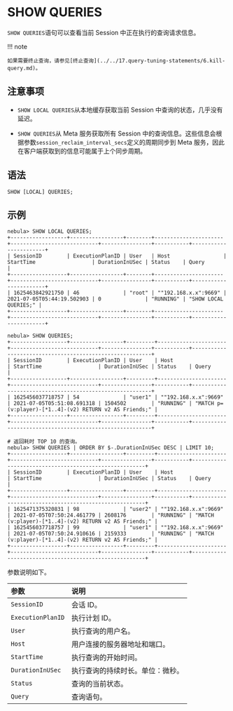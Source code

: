 # SHOW QUERIES

`SHOW QUERIES`语句可以查看当前 Session 中正在执行的查询请求信息。

!!! note

    如果需要终止查询，请参见[终止查询](../../17.query-tuning-statements/6.kill-query.md)。

## 注意事项

- `SHOW LOCAL QUERIES`从本地缓存获取当前 Session 中查询的状态，几乎没有延迟。

- `SHOW QUERIES`从 Meta 服务获取所有 Session 中的查询信息。这些信息会根据参数`session_reclaim_interval_secs`定义的周期同步到 Meta 服务，因此在客户端获取到的信息可能属于上个同步周期。

## 语法

```ngql
SHOW [LOCAL] QUERIES;
```

## 示例

```ngql
nebula> SHOW LOCAL QUERIES;
+------------------+-----------------+--------+----------------------+----------------------------+----------------+-----------+-----------------------+
| SessionID        | ExecutionPlanID | User   | Host                 | StartTime                  | DurationInUSec | Status    | Query                 |
+------------------+-----------------+--------+----------------------+----------------------------+----------------+-----------+-----------------------+
| 1625463842921750 | 46              | "root" | ""192.168.x.x":9669" | 2021-07-05T05:44:19.502903 | 0              | "RUNNING" | "SHOW LOCAL QUERIES;" |
+------------------+-----------------+--------+----------------------+----------------------------+----------------+-----------+-----------------------+

nebula> SHOW QUERIES;
+------------------+-----------------+---------+----------------------+----------------------------+----------------+-----------+---------------------------------------------------------+
| SessionID        | ExecutionPlanID | User    | Host                 | StartTime                  | DurationInUSec | Status    | Query                                                   |
+------------------+-----------------+---------+----------------------+----------------------------+----------------+-----------+---------------------------------------------------------+
| 1625456037718757 | 54              | "user1" | ""192.168.x.x":9669" | 2021-07-05T05:51:08.691318 | 1504502        | "RUNNING" | "MATCH p=(v:player)-[*1..4]-(v2) RETURN v2 AS Friends;" |
+------------------+-----------------+---------+----------------------+----------------------------+----------------+-----------+---------------------------------------------------------+

# 返回耗时 TOP 10 的查询。
nebula> SHOW QUERIES | ORDER BY $-.DurationInUSec DESC | LIMIT 10;
+------------------+-----------------+---------+----------------------+----------------------------+----------------+-----------+-------------------------------------------------------+
| SessionID        | ExecutionPlanID | User    | Host                 | StartTime                  | DurationInUSec | Status    | Query                                                 |
+------------------+-----------------+---------+----------------------+----------------------------+----------------+-----------+-------------------------------------------------------+
| 1625471375320831 | 98              | "user2" | ""192.168.x.x":9669" | 2021-07-05T07:50:24.461779 | 2608176        | "RUNNING" | "MATCH (v:player)-[*1..4]-(v2) RETURN v2 AS Friends;" |
| 1625456037718757 | 99              | "user1" | ""192.168.x.x":9669" | 2021-07-05T07:50:24.910616 | 2159333        | "RUNNING" | "MATCH (v:player)-[*1..4]-(v2) RETURN v2 AS Friends;" |
+------------------+-----------------+---------+----------------------+----------------------------+----------------+-----------+-------------------------------------------------------+
```

参数说明如下。

|参数|说明|
|:---|:---|
| `SessionID` | 会话 ID。  |
| `ExecutionPlanID` |  执行计划 ID。 |
| `User` | 执行查询的用户名。  |
| `Host` | 用户连接的服务器地址和端口。  |
| `StartTime` | 执行查询的开始时间。  |
| `DurationInUSec` | 执行查询的持续时长。单位：微秒。  |
| `Status` | 查询的当前状态。  |
| `Query` |  查询语句。 |
